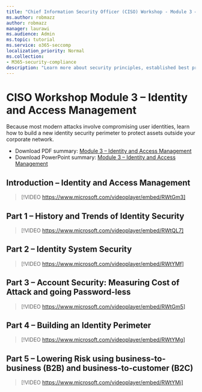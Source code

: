 ```yaml
---
title: "Chief Information Security Officer (CISO) Workshop - Module 3 – Identity and Access Management"
ms.author: robmazz
author: robmazz
manager: laurawi
ms.audience: Admin
ms.topic: tutorial
ms.service: o365-seccomp
localization_priority: Normal
ms.collection:
- M365-security-compliance
description: "Learn more about security principles, established best practices, and emerging best practices for modernizing your organization."
---
```


# CISO Workshop Module 3 – Identity and Access Management 

Because most modern attacks involve compromising user identities, learn how to build a new identity security perimeter to protect assets outside your corporate network.

- Download PDF summary: [Module 3 – Identity and Access Management](media/ciso-workshop-3-identity-protection.pdf)
- Download PowerPoint summary: [Module 3 – Identity and Access Management](https://docs.microsoft.com/office365/securitycompliance/media/ciso-workshop-3-identity-protection.pptx)

## Introduction – Identity and Access Management

> [!VIDEO https://www.microsoft.com/videoplayer/embed/RWtGm3]

## Part 1 – History and Trends of Identity Security

> [!VIDEO https://www.microsoft.com/videoplayer/embed/RWtQL7]

## Part 2 – Identity System Security

> [!VIDEO https://www.microsoft.com/videoplayer/embed/RWtYMf]

## Part 3 – Account Security: Measuring Cost of Attack and going Password-less

> [!VIDEO https://www.microsoft.com/videoplayer/embed/RWtGm5]

## Part 4 – Building an Identity Perimeter

> [!VIDEO https://www.microsoft.com/videoplayer/embed/RWtYMg]

## Part 5 – Lowering Risk using business-to-business (B2B) and business-to-customer (B2C)

> [!VIDEO https://www.microsoft.com/videoplayer/embed/RWtYMi]
